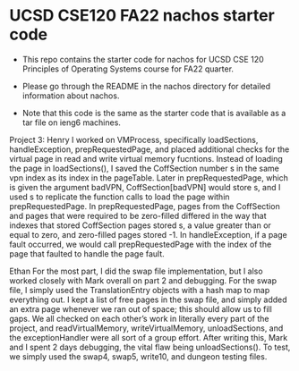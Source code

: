 # UCSD CSE120 FA22 nachos starter code

- This repo contains the starter code for nachos for UCSD CSE 120 Principles of Operating Systems course for FA22 quarter.

- Please go through the README in the nachos directory for detailed information about nachos.

- Note that this code is the same as the starter code that is available as a tar file on ieng6 machines.

Project 3:
Henry
I worked on VMProcess, specifically loadSections, handleException, prepRequestedPage, and 
placed additional checks for the virtual page in read and write virtual memory fucntions.
Instead of loading the page in loadSections(), I saved the CoffSection number s 
in the same vpn index as its index in the pageTable.  Later in prepRequestedPage, 
which is given the argument badVPN, CoffSection[badVPN] would store s, and I 
used s to replicate the function calls to load the page within prepRequestedPage.
In prepRequestedPage, pages from the CoffSection and pages that were required to be 
zero-filled differed in the way that indexes that stored CoffSection pages stored s, 
a value greater than or equal to zero, and zero-filled pages stored -1.
In handleException, if a page fault occurred, we would call prepRequestedPage with the 
index of the page that faulted to handle the page fault.

Ethan
For the most part, I did the swap file implementation, but I also worked closely with Mark overall on part 2 and debugging. For the swap file, I simply used the TranslationEntry objects with a hash map to map everything out. I kept a list of free pages in the swap file, and simply added an extra page whenever we ran out of space; this should allow us to fill gaps. We all checked on each other’s work in literally every part of the project, and readVirtualMemory, writeVirtualMemory, unloadSections, and the exceptionHandler were all sort of a group effort. After writing this, Mark and I spent 2 days debugging, the vital flaw being unloadSections(). To test, we simply used the swap4, swap5, write10, and dungeon testing files. 
